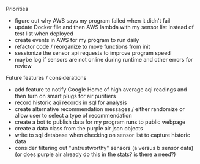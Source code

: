 Priorities
- figure out why AWS says my program failed when it didn't fail
- update Docker file and then AWS lambda with my sensor list instead of test list when deployed
- create events in AWS for my program to run daily
- refactor code / reorganize to move functions from init
- sessionize the sensor api requests to improve program speed
- maybe log if sensors are not online during runtime and other errors for review

Future features / considerations
- add feature to notify Google Home of high average aqi readings and then turn on smart plugs for air purifiers
- record historic aqi records in sql for analysis
- create alternative recommendation messages / either randomize or allow user to select a type of recommendation
- create a bot to publish data for my program runs to public webpage
- create a data class from the purple air json objects
- write to sql database when checking on sensor list to capture historic data
- consider filtering out "untrustworthy" sensors (a versus b sensor data) (or does purple air already do this in the stats? is there a need?)

